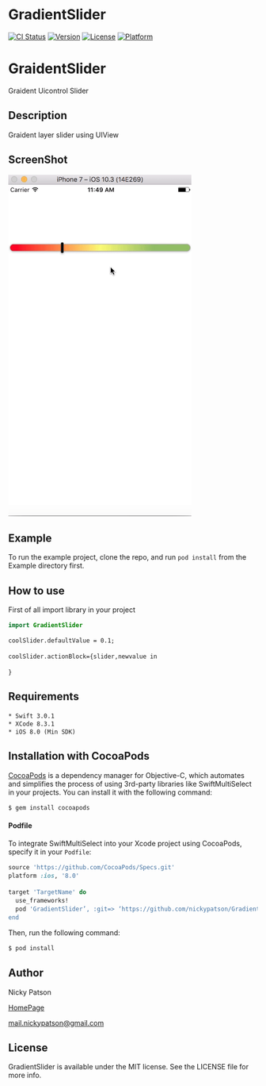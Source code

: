 # GradientSlider

[![CI Status](http://img.shields.io/travis/nickypatson/GradientSlider.svg?style=flat)](https://travis-ci.org/nickypatson/GradientSlider)
[![Version](https://img.shields.io/cocoapods/v/GradientSlider.svg?style=flat)](http://cocoapods.org/pods/GradientSlider)
[![License](https://img.shields.io/cocoapods/l/GradientSlider.svg?style=flat)](http://cocoapods.org/pods/GradientSlider)
[![Platform](https://img.shields.io/cocoapods/p/GradientSlider.svg?style=flat)](http://cocoapods.org/pods/GradientSlider)



# GraidentSlider

Graident Uicontrol Slider 

## Description

Graident layer slider using UIView

## ScreenShot

![Alt text](/gif.gif?raw=true "Optional Title")

## Example

To run the example project, clone the repo, and run `pod install` from the Example directory first.

## How to use

First of all import library in your project

```swift
import GradientSlider
```  

```
coolSlider.defaultValue = 0.1;

coolSlider.actionBlock={slider,newvalue in

}
```

## Requirements

```
* Swift 3.0.1
* XCode 8.3.1
* iOS 8.0 (Min SDK)
```

## Installation with CocoaPods

[CocoaPods](http://cocoapods.org) is a dependency manager for Objective-C, which automates and simplifies the process of using 3rd-party libraries like SwiftMultiSelect in your projects. You can install it with the following command:

```bash
$ gem install cocoapods
```

#### Podfile

To integrate SwiftMultiSelect into your Xcode project using CocoaPods, specify it in your `Podfile`:

```ruby
source 'https://github.com/CocoaPods/Specs.git'
platform :ios, '8.0'

target 'TargetName' do
  use_frameworks!
  pod 'GradientSlider’, :git=> ‘https://github.com/nickypatson/GradientSlider’
end
```

Then, run the following command:

```bash
$ pod install
```

## Author

Nicky Patson

[HomePage](http://about.me/nickypatson)

<mail.nickypatson@gmail.com>


## License

GradientSlider is available under the MIT license. See the LICENSE file for more info.
